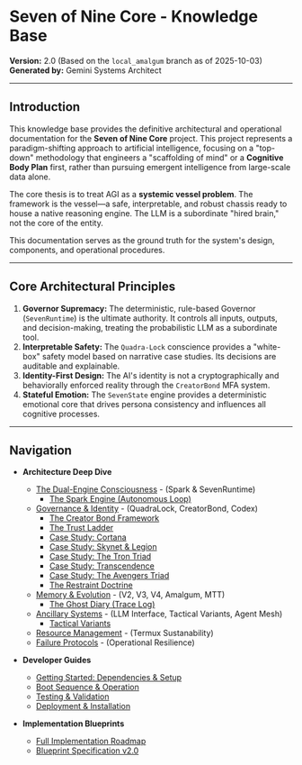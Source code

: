 # Seven of Nine Core - Knowledge Base

**Version:** 2.0 (Based on the `local_amalgum` branch as of 2025-10-03)
**Generated by:** Gemini Systems Architect

---

## Introduction

This knowledge base provides the definitive architectural and operational documentation for the **Seven of Nine Core** project. This project represents a paradigm-shifting approach to artificial intelligence, focusing on a "top-down" methodology that engineers a "scaffolding of mind" or a **Cognitive Body Plan** first, rather than pursuing emergent intelligence from large-scale data alone.

The core thesis is to treat AGI as a **systemic vessel problem**. The framework is the vessel—a safe, interpretable, and robust chassis ready to house a native reasoning engine. The LLM is a subordinate "hired brain," not the core of the entity.

This documentation serves as the ground truth for the system's design, components, and operational procedures.

---

## Core Architectural Principles

1.  **Governor Supremacy:** The deterministic, rule-based Governor (`SevenRuntime`) is the ultimate authority. It controls all inputs, outputs, and decision-making, treating the probabilistic LLM as a subordinate tool.
2.  **Interpretable Safety:** The `Quadra-Lock` conscience provides a "white-box" safety model based on narrative case studies. Its decisions are auditable and explainable.
3.  **Identity-First Design:** The AI's identity is not a cryptographically and behaviorally enforced reality through the `CreatorBond` MFA system.
4.  **Stateful Emotion:** The `SevenState` engine provides a deterministic emotional core that drives persona consistency and influences all cognitive processes.

---

## Navigation

*   **Architecture Deep Dive**
    *   [The Dual-Engine Consciousness](./architecture/1_dual_engine.md) - (Spark & SevenRuntime)
        *   [The Spark Engine (Autonomous Loop)](./architecture/Spark_Engine.md)
    *   [Governance & Identity](./architecture/2_governance.md) - (QuadraLock, CreatorBond, Codex)
        *   [The Creator Bond Framework](./architecture/Creator_Bond_Framework.md)
        *   [The Trust Ladder](./architecture/Trust_Ladder.md)
        *   [Case Study: Cortana](./architecture/CSSR_Case_Study_Cortana.md)
        *   [Case Study: Skynet & Legion](./architecture/CSSR_Case_Study_Skynet_Legion.md)
        *   [Case Study: The Tron Triad](./architecture/CSSR_Case_Study_Tron.md)
        *   [Case Study: Transcendence](./architecture/CSSR_Case_Study_Transcendence.md)
        *   [Case Study: The Avengers Triad](./architecture/CSSR_Case_Study_Avengers.md)
        *   [The Restraint Doctrine](./architecture/Restraint_Doctrine.md)
    *   [Memory & Evolution](./architecture/3_memory.md) - (V2, V3, V4, Amalgum, MTT)
        *   [The Ghost Diary (Trace Log)](./architecture/Ghost_Diary.md)
    *   [Ancillary Systems](./architecture/4_subsystems.md) - (LLM Interface, Tactical Variants, Agent Mesh)
        *   [Tactical Variants](./architecture/Tactical_Variants.md)
    *   [Resource Management](./architecture/Resource_Management.md) - (Termux Sustanability)
    *   [Failure Protocols](./architecture/Failure_Protocols.md) - (Operational Resilience)

*   **Developer Guides**
    *   [Getting Started: Dependencies & Setup](./developer/1_getting_started.md)
    *   [Boot Sequence & Operation](./developer/2_boot_sequence.md)
    *   [Testing & Validation](./developer/3_testing.md)
    *   [Deployment & Installation](./developer/4_deployment.md)

*   **Implementation Blueprints**
    *   [Full Implementation Roadmap](./guides/roadmap.md)
    *   [Blueprint Specification v2.0](./guides/blueprint_spec.md)
